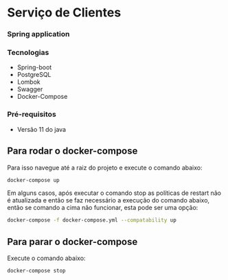 # Serviço de Clientes

### Spring application

### Tecnologias
- Spring-boot
- PostgreSQL
- Lombok
- Swagger
- Docker-Compose

### Pré-requisitos 
  - Versão 11 do java

## Para rodar o docker-compose

Para isso navegue até a raiz do projeto e execute o comando abaixo:
```bash
docker-compose up
```

Em alguns casos, após executar o comando stop as políticas de restart não é 
atualizada e então se faz necessário a execução do comando abaixo, 
então se comando a cima não funcionar, esta pode ser uma opção:
```bash
docker-compose -f docker-compose.yml --compatability up
```

## Para parar o docker-compose

Execute o comando abaixo:
```bash
docker-compose stop
```
